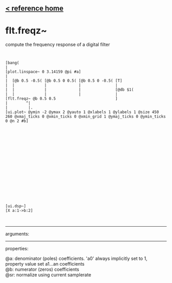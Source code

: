 [< reference home](ceammc_lib.html)
---

# flt.freqz~


compute the frequency response of a digital filter

```


[bang(
|
[plot.linspace~ 0 3.14159 @pi #a]
|
|  [@b 0.5 -0.5( [@b 0.5 0 0.5( [@b 0.5 0 -0.5( [T]
|  |             |              |               |
|  |             |              |               [@db $1(
|  |             |              |               |
[flt.freqz~ @b 0.5 0.5                          ]
|        ^|
|         |.
[ui.plot~ @ymin -2 @ymax 2 @yauto 1 @xlabels 1 @ylabels 1 @size 450 260 @xmaj_ticks 0 @xmin_ticks 0 @xmin_grid 1 @ymaj_ticks 0 @ymin_ticks 0 @n 2 #b]


















[ui.dsp~]
[X a:1->b:2]

            
```

---
arguments:


---
properties:

@a: denominator (poles) coefficients. &#39;a0&#39; always
            implicitly set to 1, property value set a1...an coefficients<br>
@b: numerator (zeros) coefficients<br>
@sr: normalize using current
            samplerate<br>

